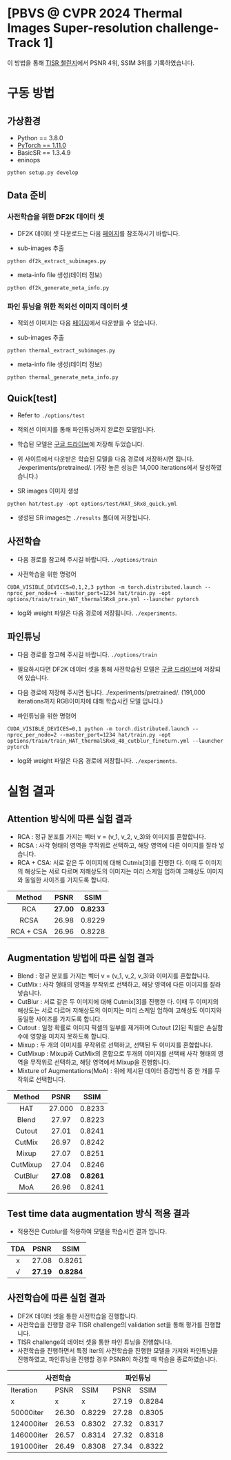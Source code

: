 # [PBVS @ CVPR 2024 Thermal Images Super-resolution challenge- Track 1]

이 방법을 통해 [TISR 챌린지](https://codalab.lisn.upsaclay.fr/competitions/17013#results)에서 PSNR 4위, SSIM 3위를 기록하였습니다. 
# 구동 방법
##     가상환경
- Python == 3.8.0
- [PyTorch == 1.11.0](https://pytorch.kr/get-started/previous-versions/)
- BasicSR == 1.3.4.9
- eninops

```
python setup.py develop
```
## Data 준비
### 사전학습을 위한 DF2K 데이터 셋 
- DF2K 데이터 셋 다운로드는 다음 [페이지](https://github.com/XPixelGroup/BasicSR/blob/master/docs/DatasetPreparation.md)를 참조하시기 바랍니다.

- sub-images 추출
```
python df2k_extract_subimages.py
```
- meta-info file 생성(데이터 정보)
```
python df2k_generate_meta_info.py
```

### 파인 튜닝을 위한 적외선 이미지 데이터 셋
- 적외선 이미지는 다음 [페이지](https://codalab.lisn.upsaclay.fr/competitions/17013#learn_the_details)에서 다운받을 수 있습니다.

- sub-images 추출
```
python thermal_extract_subimages.py
```
- meta-info file 생성(데이터 정보)
```
python thermal_generate_meta_info.py
```
## Quick[test]
- Refer to `./options/test`
- 적외선 이미지를 통해 파인튜닝까지 완료한 모델입니다.
- 학습된 모델은 [구글 드라이브](https://drive.google.com/drive/folders/1UFVLyONwlqJpWE6hEw7Kqqxw2GdBo43m?usp=sharing)에 저장해 두었습니다.
- 위 사이트에서 다운받은 학습된 모델을 다음 경로에 저장하시면 됩니다. ./experiments/pretrained/. (가장 높은 성능은 14,000 iterations에서 달성하였습니다.)

- SR images 이미지 생성
```
python hat/test.py -opt options/test/HAT_SRx8_quick.yml
```
- 생성된 SR images는 `./results` 폴더에 저장됩니다.

## 사전학습
- 다음 경로를 참고해 주시길 바랍니다. `./options/train`

- 사전학습을 위한 명령어
```
CUDA_VISIBLE_DEVICES=0,1,2,3 python -m torch.distributed.launch --nproc_per_node=4 --master_port=1234 hat/train.py -opt options/train/train_HAT_thermalSRx8_pre.yml --launcher pytorch
```
- log와 weight 파일은 다음 경로에 저장됩니다. `./experiments`.

## 파인튜닝
- 다음 경로를 참고해 주시길 바랍니다. `./options/train`
- 필요하시다면 DF2K 데이터 셋을 통해 사전학습된 모델은 [구글 드라이브](https://drive.google.com/drive/folders/1UFVLyONwlqJpWE6hEw7Kqqxw2GdBo43m?usp=sharing)에 저장되어 있습니다.
- 다음 경로에 저장해 주시면 됩니다. ./experiments/pretrained/. (191,000 iterations까지 RGB이미지에 대해 학습시킨 모델 입니다.)

- 파인튜닝을 위한 명령어
```
CUDA_VISIBLE_DEVICES=0,1 python -m torch.distributed.launch --nproc_per_node=2 --master_port=1234 hat/train.py -opt options/train/train_HAT_thermalSRx8_48_cutblur_fineturn.yml --launcher pytorch
```
- log와 weight 파일은 다음 경로에 저장됩니다. `./experiments`.

# 실험 결과 
## Attention 방식에 따른 실험 결과
- RCA : 정규 분포를 가지는 벡터 v = (v_1, v_2, v_3)와 이미지를 혼합합니다.
- RCSA : 사각 형태의 영역을 무작위로 선택하고, 해당 영역에 다른 이미지를 잘라 넣습니다.
- RCA + CSA: 서로 같은 두 이미지에 대해 Cutmix[3]를 진행한 다. 이때 두 이미지의 해상도는 서로 다르며 저해상도의 이미지는 미리 스케일 업하여 고해상도 이미지와 동일한 사이즈를 가지도록 합니다.

|Method|PSNR|SSIM|
|:----:|:----:|:----:|
|RCA|**27.00**|**0.8233**|
|RCSA|26.98|0.8229|
|RCA + CSA|26.96|0.8228|

## Augmentation 방법에 따른 실험 결과
- Blend : 정규 분포를 가지는 벡터 v = (v_1, v_2, v_3)와 이미지를 혼합합니다.
- CutMix : 사각 형태의 영역을 무작위로 선택하고, 해당 영역에 다른 이미지를 잘라 넣습니다.
- CutBlur : 서로 같은 두 이미지에 대해 Cutmix[3]를 진행한 다. 이때 두 이미지의 해상도는 서로 다르며 저해상도의 이미지는 미리 스케일 업하여 고해상도 이미지와 동일한 사이즈를 가지도록 합니다.
- Cutout : 일정 확률로 이미지 픽셀의 일부를 제거하며 Cutout [2]된 픽셀은 손실함수에 영향을 미치지 못하도록 합니다.
- Mixup : 두 개의 이미지를 무작위로 선택하고, 선택된 두 이미지를 혼합합니다.
- CutMixup : Mixup과 CutMix의 혼합으로 두개의 이미지를 선택해 사각 형태의 영역을 무작위로 선택하고, 해당 영역에서 Mixup을 진행합니다.
- Mixture of Augmentations(MoA) : 위에 제시된 데이터 증강방식 중 한 개를 무작위로 선택합니다.

|Method|PSNR|SSIM|
|:----:|:----:|:----:|
|HAT|27.000|0.8233|
|Blend|27.97|0.8223|
|Cutout|27.01|0.8241|
|CutMix|26.97|0.8242|
|Mixup|27.07|0.8251|
|CutMixup|27.04|0.8246|
|CutBlur|**27.08**|**0.8261**|
|MoA|26.96|0.8241|

## Test time data augmentation 방식 적용 결과
- 적용전은 Cutblur를 적용하여 모델을 학습시킨 결과 입니다.

| TDA | PSNR |  SSIM  |
|:-----:|:-----:|:------:|
|  x  | 27.08 | 0.8261 |
|  √  | **27.19** | **0.8284** |

## 사전학습에 따른 실험 결과
- DF2K 데이터 셋을 통한 사전학습을 진행합니다.
- 사전학습을 진행할 경우 TISR challenge의 validation set을 통해 평가를 진행합니다.
- TISR challenge의 데이터 셋을 통한 파인 튜닝을 진행합니다.
- 사전학습을 진행하면서 특정 iter의 사전학습을 진행한 모델을 가져와 파인튜닝을 진행하였고, 파인튜닝을 진행할 경우 PSNR이 하강할 때 학습을 종료하였습니다.

<table class="tg"><thead>
  <tr>
    <th class="tg-c3ow" colspan="3">  사전학습</th>
    <th class="tg-c3ow" colspan="2">파인튜닝 </th>
  </tr></thead>
<tbody>
  <tr>
    <td class="tg-c3ow">  Iteration   </td>
    <td class="tg-c3ow">   PSNR   </td>
    <td class="tg-c3ow">   SSIM   </td>
    <td class="tg-c3ow">   PSNR   </td>
    <td class="tg-c3ow">   SSIM   </td>
  </tr>
  <tr>
    <td class="tg-c3ow">   x   </td>
    <td class="tg-c3ow">   x   </td>
    <td class="tg-c3ow">   x   </td>
    <td class="tg-c3ow">   27.19   </td>
    <td class="tg-c3ow">   0.8284   </td>
  </tr>
  <tr>
    <td class="tg-c3ow">   50000iter   </td>
    <td class="tg-c3ow">   26.30   </td>
    <td class="tg-c3ow">   0.8229   </td>
    <td class="tg-c3ow">   27.28   </td>
    <td class="tg-c3ow">   0.8305   </td>
  </tr>
  <tr>
    <td class="tg-c3ow">   124000iter   </td>
    <td class="tg-c3ow">   26.53   </td>
    <td class="tg-c3ow">   0.8302   </td>
    <td class="tg-c3ow">   27.32   </td>
    <td class="tg-c3ow">   0.8317   </td>
  </tr>
  <tr>
    <td class="tg-c3ow">   146000iter   </td>
    <td class="tg-7btt">   26.57   </td>
    <td class="tg-7btt">   0.8314   </td>
    <td class="tg-c3ow">   27.32    </td>
    <td class="tg-c3ow">   0.8318   </td>
  </tr>
  <tr>
    <td class="tg-c3ow">   191000iter   </td>
    <td class="tg-c3ow">   26.49   </td>
    <td class="tg-c3ow">   0.8308   </td>
    <td class="tg-7btt">   27.34    </td>
    <td class="tg-7btt">   0.8322    </td>
  </tr>
</tbody></table>


